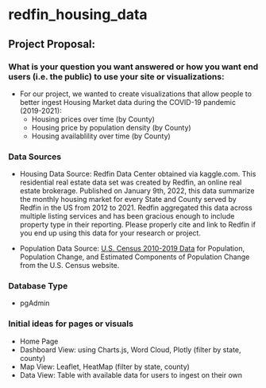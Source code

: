 # redfin_housing_data

## Project Proposal:

### What is your question you want answered or how you want end users (i.e. the public) to use your site or visualizations: 
* For our project, we wanted to create visualizations that allow people to better ingest Housing Market data during the COVID-19 pandemic (2019-2021):
  * Housing prices over time (by County)
  * Housing price by population density (by County)
  * Housing availablility over time (by County)

### Data Sources 

* Housing Data Source: Redfin Data Center obtained via kaggle.com. This residential real estate data set was created by Redfin, an online real estate brokerage. Published on January 9th, 2022, this data summarize the monthly housing market for every State and County served by Redfin in the US from 2012 to 2021. Redfin aggregated this data across multiple listing services and has been gracious enough to include property type in their reporting. Please properly cite and link to Redfin if you end up using this data for your research or project.

* Population Data Source: <a href="https://www.census.gov/data/datasets/time-series/demo/popest/2010s-state-total.html#par_textimage_1873399417">U.S. Census 2010-2019 Data</a> for Population, Population Change, and Estimated Components of Population Change from the U.S. Census website.

### Database Type
* pgAdmin

### Initial ideas for pages or visuals
* Home Page
* Dashboard View: using Charts.js, Word Cloud, Plotly (filter by state, county)
* Map View: Leaflet, HeatMap (filter by state, county)
* Data View: Table with available data for users to ingest on their own
